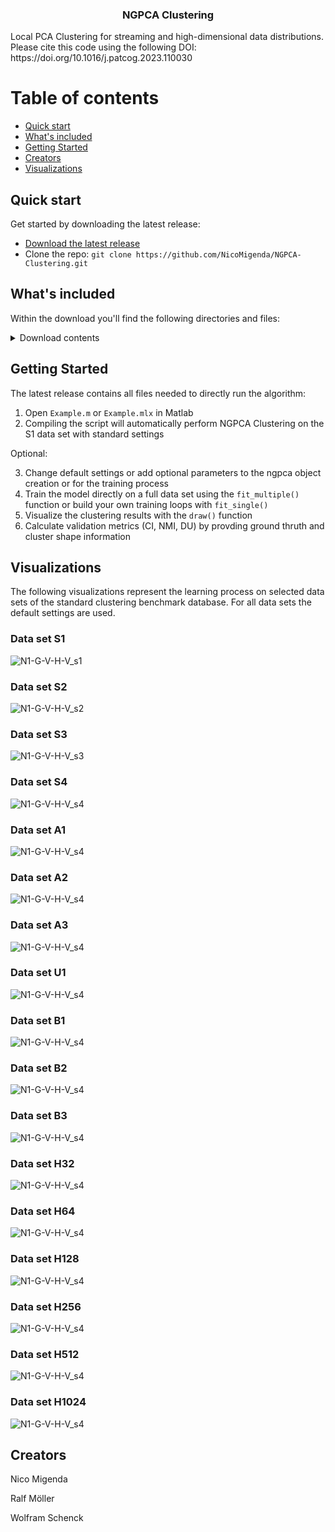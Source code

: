 <h3 align="center">NGPCA Clustering</h3>
Local PCA Clustering for streaming and high-dimensional data distributions.
Please cite this code using the following DOI: https://doi.org/10.1016/j.patcog.2023.110030

# Table of contents
- [Quick start](#quick-start)
- [What's included](#whats-included)
- [Getting Started](#getting-started)
- [Creators](#creators)
- [Visualizations](#visualizations)

## Quick start

Get started by downloading the latest release:

- [Download the latest release](https://github.com/NicoMigenda/NGPCA-Clustering/archive/refs/tags/NGPCA.zip)
- Clone the repo: `git clone https://github.com/NicoMigenda/NGPCA-Clustering.git`

## What's included

Within the download you'll find the following directories and files:

<details>
  <summary>Download contents</summary>

  ```text
  |-- Example.m
|-- Example_Live.mlx
|-- README.md
|-- Results
|   `-- gif
|       |-- a1_G_AR_S_V.gif
|       |-- a2_G_AR_S_V.gif
|       |-- a3_G_AR_S_V.gif
|       |-- b1_G_AR_S_V.gif
|       |-- b2_G_AR_S_V.gif
|       |-- b3_G_AR_S_V.gif
|       |-- h1_G_AR_S_V.gif
|       |-- h2_G_AR_S_V.gif
|       |-- h3_G_AR_S_V.gif
|       |-- h5_G_AR_S_V.gif
|       |-- h6_G_AR_S_V.gif
|       |-- s1_G_AR_S_V.gif
|       |-- s2_G_AR_S_V.gif
|       |-- s3_G_AR_S_V.gif
|       |-- s4_G_AR_S_V.gif
|       `-- u1_G_AR_S_V.gif
|-- data_sets_combined
|   |-- a1.mat
|   |-- a2.mat
|   |-- a3.mat
|   |-- b1.mat
|   |-- b2.mat
|   |-- h128.mat
|   |-- h256.mat
|   |-- h32.mat
|   |-- h512.mat
|   |-- h64.mat
|   |-- s1.mat
|   |-- s2.mat
|   |-- s3.mat
|   |-- s4.mat
|   `-- u1.mat
`-- ngpca
    |-- NGPCA.m
    |-- drawunits.m
    |-- eforrlsa.m
    |-- init.m
    |-- normalizedmi.m
    |-- plot_ellipse.m
    |-- potentialFunction.m
    |-- update.m
    |-- validate_CI.m
    `-- validate_NMI_DU.m
  ```
</details>

## Getting Started

The latest release contains all files needed to directly run the algorithm:

1. Open `Example.m` or `Example.mlx` in Matlab
2. Compiling the script will automatically perform NGPCA Clustering on the S1 data set with standard settings

Optional:

3. Change default settings or add optional parameters to the ngpca object creation or for the training process
4. Train the model directly on a full data set using the `fit_multiple()` function or build your own training loops with `fit_single()`
5. Visualize the clustering results with the `draw()` function
6. Calculate validation metrics (CI, NMI, DU) by provding ground thruth and cluster shape information

## Visualizations
The following visualizations represent the learning process on selected data sets of the standard clustering benchmark database. For all data sets the default settings are used.
### Data set S1
![N1-G-V-H-V_s1](https://github.com/NicoMigenda/NGPCA-Clustering/blob/main/Results/gif/s1_G_AR_S_V.gif)
### Data set S2
![N1-G-V-H-V_s2](https://github.com/NicoMigenda/NGPCA-Clustering/blob/main/Results/gif/s2_G_AR_S_V.gif)
### Data set S3
![N1-G-V-H-V_s3](https://github.com/NicoMigenda/NGPCA-Clustering/blob/main/Results/gif/s3_G_AR_S_V.gif)
### Data set S4
![N1-G-V-H-V_s4](https://github.com/NicoMigenda/NGPCA-Clustering/blob/main/Results/gif/s4_G_AR_S_V.gif)
### Data set A1
![N1-G-V-H-V_s4](https://github.com/NicoMigenda/NGPCA-Clustering/blob/main/Results/gif/a1_G_AR_S_V.gif)
### Data set A2
![N1-G-V-H-V_s4](https://github.com/NicoMigenda/NGPCA-Clustering/blob/main/Results/gif/a2_G_AR_S_V.gif)
### Data set A3
![N1-G-V-H-V_s4](https://github.com/NicoMigenda/NGPCA-Clustering/blob/main/Results/gif/a3_G_AR_S_V.gif)
### Data set U1
![N1-G-V-H-V_s4](https://github.com/NicoMigenda/NGPCA-Clustering/blob/main/Results/gif/u1_G_AR_S_V.gif)
### Data set B1
![N1-G-V-H-V_s4](https://github.com/NicoMigenda/NGPCA-Clustering/blob/main/Results/gif/b1_G_AR_S_V.gif)
### Data set B2
![N1-G-V-H-V_s4](https://github.com/NicoMigenda/NGPCA-Clustering/blob/main/Results/gif/b2_G_AR_S_V.gif)
### Data set B3
![N1-G-V-H-V_s4](https://github.com/NicoMigenda/NGPCA-Clustering/blob/main/Results/gif/b3_G_AR_S_V.gif)
### Data set H32
![N1-G-V-H-V_s4](https://github.com/NicoMigenda/NGPCA-Clustering/blob/main/Results/gif/h32_G_AR_S_V.gif)
### Data set H64
![N1-G-V-H-V_s4](https://github.com/NicoMigenda/NGPCA-Clustering/blob/main/Results/gif/h64_G_AR_S_V.gif)
### Data set H128
![N1-G-V-H-V_s4](https://github.com/NicoMigenda/NGPCA-Clustering/blob/main/Results/gif/h128_G_AR_S_V.gif)
### Data set H256
![N1-G-V-H-V_s4](https://github.com/NicoMigenda/NGPCA-Clustering/blob/main/Results/gif/h256_G_AR_S_V.gif)
### Data set H512
![N1-G-V-H-V_s4](https://github.com/NicoMigenda/NGPCA-Clustering/blob/main/Results/gif/h512_G_AR_S_V.gif)
### Data set H1024
![N1-G-V-H-V_s4](https://github.com/NicoMigenda/NGPCA-Clustering/blob/main/Results/gif/h1024_G_AR_S_V.gif)

## Creators

Nico Migenda

Ralf Möller

Wolfram Schenck
